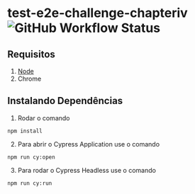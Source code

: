 # test-e2e-challenge-chapteriv ![GitHub Workflow Status](https://img.shields.io/github/workflow/status/Misaelreis/test-e2e-challenge-chapteriv/Testes)

## __Requisitos__
1. [Node](https://nodejs.org/pt-br/)
2. Chrome

## __Instalando Dependências__
1. Rodar o comando 
```
npm install
```
2. Para abrir o Cypress Application use o comando
```
npm run cy:open
````

3. Para rodar o Cypress Headless use o comando
```
npm run cy:run
````
